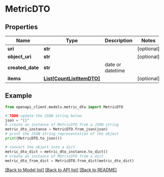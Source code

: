 # MetricDTO


## Properties

Name | Type | Description | Notes
------------ | ------------- | ------------- | -------------
**uri** | **str** |  | [optional] 
**object_uri** | **str** |  | [optional] 
**created_date** | **str** | date or datetime | 
**items** | [**List[CountListItemDTO]**](CountListItemDTO.md) |  | [optional] 

## Example

```python
from openapi_client.models.metric_dto import MetricDTO

# TODO update the JSON string below
json = "{}"
# create an instance of MetricDTO from a JSON string
metric_dto_instance = MetricDTO.from_json(json)
# print the JSON string representation of the object
print(MetricDTO.to_json())

# convert the object into a dict
metric_dto_dict = metric_dto_instance.to_dict()
# create an instance of MetricDTO from a dict
metric_dto_from_dict = MetricDTO.from_dict(metric_dto_dict)
```
[[Back to Model list]](../README.md#documentation-for-models) [[Back to API list]](../README.md#documentation-for-api-endpoints) [[Back to README]](../README.md)


